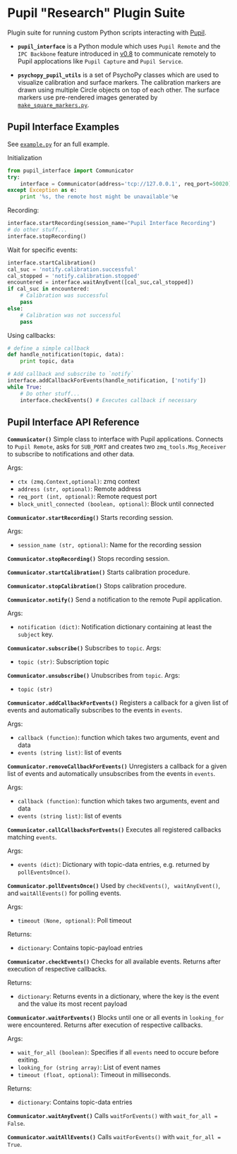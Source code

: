 # Pupil "Research" Plugin Suite

Plugin suite for running custom Python scripts interacting with [Pupil](https://github.com/pupil-labs/pupil).

- **`pupil_interface`** is a Python module which uses `Pupil Remote` and the `IPC Backbone` feature introduced in [v0.8](https://github.com/pupil-labs/pupil/releases/tag/v0.8) to communicate remotely to Pupil applocations like `Pupil Capture` and `Pupil Service`.

- **`psychopy_pupil_utils`** is a set of PsychoPy classes which are used to visualize calibration and surface markers. The calibration markers are drawn using multiple Circle objects on top of each other. The surface markers use pre-rendered images generated by [`make_square_markers.py`](https://github.com/pupil-labs/pupil-helpers/blob/master/make_square_markers.py).

## Pupil Interface Examples
See [`example.py`](example.py) for an full example.

Initialization

```python
from pupil_interface import Communicator
try:
    interface = Communicator(address='tcp://127.0.0.1', req_port=50020)
except Exception as e:
    print '%s, the remote host might be unavailable'%e
```

Recording:

```python
interface.startRecording(session_name="Pupil Interface Recording")
# do other stuff...
interface.stopRecording()
```

Wait for specific events:

```python
interface.startCalibration()
cal_suc = 'notify.calibration.successful'
cal_stopped = 'notify.calibration.stopped'
encountered = interface.waitAnyEvent([cal_suc,cal_stopped])
if cal_suc in encountered:
    # Calibration was successful
    pass
else:
    # Calibration was not successful
    pass
```

Using callbacks:

```python
# define a simple callback
def handle_notification(topic, data):
    print topic, data

# Add callback and subscribe to `notify`
interface.addCallbackForEvents(handle_notification, ['notify'])
while True:
    # Do other stuff...
    interface.checkEvents() # Executes callback if necessary
```

## Pupil Interface API Reference

**`Communicator()`**
Simple class to interface with Pupil applications. Connects to `Pupil Remote`, asks for `SUB_PORT` and creates two `zmq_tools.Msg_Receiver` to subscribe to notifications and other data.

Args:

- `ctx (zmq.Context,optional)`: zmq context
- `address (str, optional)`: Remote address
- `req_port (int, optional)`: Remote request port
- `block_unitl_connected (boolean, optional)`: Block until connected


**`Communicator.startRecording()`**
Starts recording session.

Args:

- `session_name (str, optional)`: Name for the recording session


**`Communicator.stopRecording()`**
Stops recording session.


**`Communicator.startCalibration()`**
Starts calibration procedure.


**`Communicator.stopCalibration()`**
Stops calibration procedure.


**`Communicator.notify()`**
Send a notification to the remote Pupil application.

Args:

- `notification (dict)`: Notification dictionary containing at least the `subject` key.


**`Communicator.subscribe()`**
Subscribes to `topic`.
Args:

- `topic (str)`: Subscription topic


**`Communicator.unsubscribe()`**
Unubscribes from `topic`.
Args:

- `topic (str)`


**`Communicator.addCallbackForEvents()`**
Registers a callback for a given list of events and automatically subscribes to the events in `events`.

Args:

- `callback (function)`: function which takes two arguments, event and data
- `events (string list)`: list of events


**`Communicator.removeCallbackForEvents()`**
Unregisters a callback for a given list of events and automatically unsubscribes from the events in `events`.

Args:

- `callback (function)`: function which takes two arguments, event and data
- `events (string list)`: list of events


**`Communicator.callCallbacksForEvents()`**
Executes all registered callbacks matching `events`.

Args:

- `events (dict)`: Dictionary with topic-data entries, e.g. returned by `pollEventsOnce()`.


**`Communicator.pollEventsOnce()`**
Used by ``checkEvents()``, `` waitAnyEvent()``, and ``waitAllEvents()`` for polling events.

Args:

- `timeout (None, optional)`: Poll timeout

Returns:

- `dictionary`: Contains topic-payload entries


**`Communicator.checkEvents()`**
Checks for all available events. Returns after execution of respective callbacks.

Returns:

- `dictionary`: Returns events in a dictionary, where the key is the
        event and the value its most recent payload


**`Communicator.waitForEvents()`**
Blocks until one or all events in ``looking_for`` were encountered. Returns after execution of respective callbacks.

Args:

- `wait_for_all (boolean)`: Specifies if all `events` need to occure before exiting.
- `looking_for (string array)`: List of event names
- `timeout (float, optional)`: Timeout in milliseconds.

Returns:

- `dictionary`: Contains topic-data entries


**`Communicator.waitAnyEvent()`**
Calls `waitForEvents()` with `wait_for_all = False`.


**`Communicator.waitAllEvents()`**
Calls `waitForEvents()` with `wait_for_all = True`.
